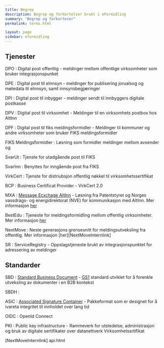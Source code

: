 ```yaml
---
title: Begrep
description: Begrep og forkortelser brukt i eFormidling
summary: "Begrep og forkorteser"
permalink: terms.html

layout: page
sidebar: eformidling
---
```


## Tjenester

DPO
: Digital post offentlig - meldinger mellom offentlige virksomheter som bruker integrasjonspunket

DPE
: Digital post til eInnsyn - meldinger for publisering jorualsog og møtedata til eInnsyn, samt innsynsbegjæringer

DPI
: Digital post til inbygger - meldinger sendt til innbyggers digitale postkasse

DPV
: Digital post til virksomhet - Meldinger til en virksomhets postbox hos AltInn

DPF
: Digital post til fiks meldingsformidler - Meldinger til kommuner og andre virksomheter som bruker FIKS meldingsformidler 

FIKS Meldingsformidler
: Løsning som formidler meldinger mellom avsender og 

SvarUt
: Tjenste for utadgående post til FIKS 

SvarInn
: Benyttes for inngående post fra FIKS 

VirkCert
: Tjenste for distriubsjon offentlig nøkkel til virksomhetssertifikat

BCP
: Business Certificat Provider - VirkCert 2.0

MXA
: [Message Ecxchage AltInn][MxaLink] - Løsning fra Patentstyret og Norges vassdrags- og energidirektorat (NVE) for kommunikasjon med AltInn. Mer informasjon [her][MxaInternlink]

BestEdu
: Tjeneste for meldingsformidling mellom offentlig virksomheter. Mer informasjon [her][BestEduInternlink]

NextMove
: Neste generasjons grensesnitt for meldingsutveksling fra offentlig. Mer informasjon [her][NextMoveInternlink]

SR
: ServiceRegistry - Oppslagstjeneste brukt av integrasjonspunktet for adressering av meldinger




## Standarder

SBD
: [Standard Business Document][SbdLink] - [GS1][Gs1Link] standard utviklet for å forenkle utveksling av dokumenter i en B2B kontekst

SBDH
:

ASiC
: [Associated Signature Container][AsicLink] - Pakkeformat som er designet for å ivareta integritet til innholdet over lang tid

OIDC
: OpenId Connect  

PKI
: Public key infrastructure - Rammeverk for utstedelse, administrasjon og bruk av digitale sertifikater over datanettverk
Virksomhetssrtifikat



[MxaLink]: https://sourceforge.net/projects/mxa/
[SbdLink]: http://www.gs1.org/ecom/standards/guidelines#s2
[Gs1Link]: http://www.gs1.org/
[AsicLink]: http://www.etsi.org/deliver/etsi_ts/102900_102999/102918/01.03.01_60/ts_102918v010301p.pdf
[MxaInternlink]: api.html 
[BestEduInternlink]: api.html
[NextMoveInternlink] api.html